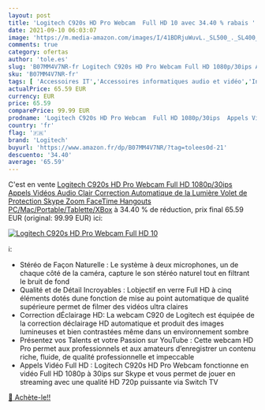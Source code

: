 ```yaml
---
layout: post
title: 'Logitech C920s HD Pro Webcam  Full HD 10 avec 34.40 % rabais '
date: 2021-09-10 06:03:07
image: 'https://m.media-amazon.com/images/I/41BDRjuWuvL._SL500_._SL400_.jpg'
comments: true
category: ofertas
author: 'tole.es'
slug: 'B07MM4V7NR-fr Logitech C920s HD Pro Webcam Full HD 1080p/30ips Appels...'
sku: 'B07MM4V7NR-fr'
tags: [ 'Accessoires IT','Accessoires informatiques audio et vidéo','Informatique','Webcams et equipement VoIP','logitech', ]
actualPrice: 65.59 EUR
currency: EUR
price: 65.59
comparePrice: 99.99 EUR
prodname: 'Logitech C920s HD Pro Webcam  Full HD 1080p/30ips  Appels Vidéos  Audio Clair  Correction Automatique de la Lumière  Volet de Protection  Skype  Zoom  FaceTime  Hangouts  PC/Mac/Portable/Tablette/XBox'
country: 'fr'
flag: '🇫🇷'
brand: 'Logitech'
buyurl: 'https://www.amazon.fr/dp/B07MM4V7NR/?tag=tolees0d-21'
descuento: '34.40'
average: '65.59'
---
```


C'est en vente [Logitech C920s HD Pro Webcam  Full HD 1080p/30ips  Appels Vidéos  Audio Clair  Correction Automatique de la Lumière  Volet de Protection  Skype  Zoom  FaceTime  Hangouts  PC/Mac/Portable/Tablette/XBox](https://www.amazon.fr/dp/B07MM4V7NR/?tag=tolees0d-21)  à  34.40 % de réduction, prix final  65.59 EUR (original: 99.99 EUR) ici:

[![Logitech C920s HD Pro Webcam  Full HD 10](https://m.media-amazon.com/images/I/41BDRjuWuvL._SL500_._SL400_.jpg)](https://www.amazon.fr/dp/B07MM4V7NR/?tag=tolees0d-21)

ℹ️:

- Stéréo de Façon Naturelle : Le système à deux microphones, un de chaque côté de la caméra, capture le son stéréo naturel tout en filtrant le bruit de fond
- Qualité et de Détail Incroyables : Lobjectif en verre Full HD à cinq éléments dotés dune fonction de mise au point automatique de qualité supérieure permet de filmer des vidéos ultra claires
- Correction dÉclairage HD: La webcam C920 de Logitech est équipée de la correction déclairage HD automatique et produit des images lumineuses et bien contrastées même dans un environnement sombre
- Présentez vos Talents et votre Passion sur YouTube : Cette webcam HD Pro permet aux professionnels et aux amateurs d’enregistrer un contenu riche, fluide, de qualité professionnelle et impeccable
- Appels Vidéo Full HD : Logitech C920s HD Pro Webcam fonctionne en vidéo Full HD 1080p à 30ips sur Skype et vous permet de jouer en streaming avec une qualité HD 720p puissante via Switch TV

[🛒 Achète-le!!](https://www.amazon.fr/dp/B07MM4V7NR/?tag=tolees0d-21)

